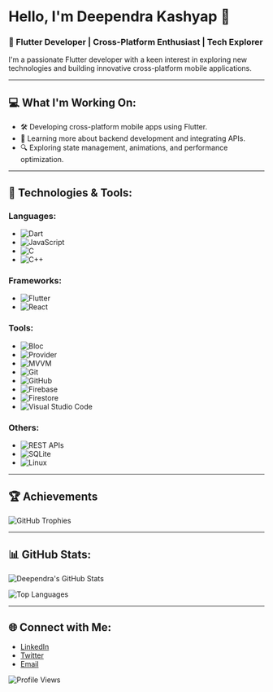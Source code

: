 # Hello, I'm Deependra Kashyap 👋

### 🚀 Flutter Developer | Cross-Platform Enthusiast | Tech Explorer

I'm a passionate Flutter developer with a keen interest in exploring new technologies and building innovative cross-platform mobile applications.

---

## 💻 What I'm Working On:
- 🛠️ Developing cross-platform mobile apps using Flutter.
- 🌱 Learning more about backend development and integrating APIs.
- 🔍 Exploring state management, animations, and performance optimization.

---

## 🔧 Technologies & Tools:

### Languages:
- ![Dart](https://img.shields.io/badge/-Dart-333333?style=flat&logo=dart)
- ![JavaScript](https://img.shields.io/badge/-JavaScript-333333?style=flat&logo=javascript)
- ![C](https://img.shields.io/badge/-C-333333?style=flat&logo=c)
- ![C++](https://img.shields.io/badge/-C++-333333?style=flat&logo=cplusplus)

### Frameworks:
- ![Flutter](https://img.shields.io/badge/-Flutter-333333?style=flat&logo=flutter)
- ![React](https://img.shields.io/badge/-ReactJs-333333?style=flat&logo=react)

### Tools:
- ![Bloc](https://img.shields.io/badge/-Bloc-333333?style=flat&logo=bloc)
- ![Provider](https://img.shields.io/badge/-Provider-333333?style=flat)
- ![MVVM](https://img.shields.io/badge/-MVVM-333333?style=flat)
- ![Git](https://img.shields.io/badge/-Git-333333?style=flat&logo=git)
- ![GitHub](https://img.shields.io/badge/-GitHub-333333?style=flat&logo=github)
- ![Firebase](https://img.shields.io/badge/-Firebase-333333?style=flat&logo=firebase)
- ![Firestore](https://img.shields.io/badge/-Firestore-333333?style=flat&logo=firebase)
- ![Visual Studio Code](https://img.shields.io/badge/-Visual%20Studio%20Code-333333?style=flat&logo=visualstudiocode)

### Others:
- ![REST APIs](https://img.shields.io/badge/-REST%20APIs-333333?style=flat)
- ![SQLite](https://img.shields.io/badge/-SQLite-333333?style=flat&logo=sqlite)
- ![Linux](https://img.shields.io/badge/-Linux-333333?style=flat&logo=linux)

---

## 🏆 Achievements 
![GitHub Trophies](https://github-profile-trophy.vercel.app/?username=deependrakashya&theme=radical)

---


## 📊 GitHub Stats:
![Deependra's GitHub Stats](https://github-readme-stats.vercel.app/api?username=deependrakashya&show_icons=true&theme=radical)

![Top Languages](https://github-readme-stats.vercel.app/api/top-langs/?username=deependrakashya&layout=compact&theme=radical)

---

## 🌐 Connect with Me:
- [LinkedIn](https://www.linkedin.com/in/deependra-kashyap-08aa74268?originalSubdomain=in)
- [Twitter](https://x.com/CodeByDeependra)
- [Email](mailto:dipendrakashyap493@gmail.com)

![Profile Views](https://komarev.com/ghpvc/?username=deependrakashya&color=blue)
